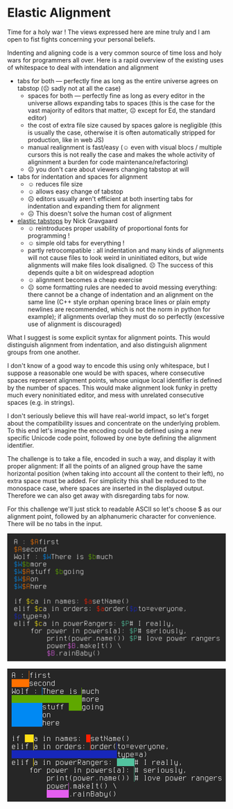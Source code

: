 Elastic Alignment
=================

Time for a holy war ! The views expressed here are mine truly
and I am open to fist fights concerning your personal beliefs.

Indenting and aligning code is a very common source of time loss
and holy wars for programmers all over.
Here is a rapid overview of the existing uses of whitespace
to deal with intendation and alignment

* tabs for both — perfectly fine as long as the entire universe
  agrees on tabstop (☹ sadly not at all the case)
  * spaces for both — perfectly fine as long as every editor in the universe
    allows expanding tabs to spaces
    (this is the case for the vast majority of editors that matter,
    ☹ except for Ed, the standard editor)
  * the cost of extra file size caused by spaces galore is negligible
    (this is usually the case, otherwise it is often automatically stripped
    for production, like in web JS)
  * manual realignment is fast/easy (☺ even with visual blocs /
    multiple cursors this is not really the case
    and makes the whole activity of aligninment
    a burden for code maintenance/refactoring)
  * ☹ you don't care about viewers changing tabstop at will
* tabs for indentation and spaces for alignment
  * ☺ reduces file size
  * ☺ allows easy change of tabstop
  * ☹ editors usually aren't efficient at both inserting tabs
    for indentation and expanding them for alignment
  * ☹ This doesn't solve the human cost of alignment
* [elastic tabstops][elastictabstops] by Nick Gravgaard
  * ☺ reintroduces proper usability of proportional fonts for programming !
  * ☺ simple old tabs for everything !
  * partly retrocompatible : all indentation and many kinds of alignments
    will not cause files to look weird in uninitiated editors,
    but wide alignments will make files look disaligned.
    ☹ The success of this depends quite a bit on widespread adoption
  * ☺ alignment becomes a cheap exercise
  * ☹ some formatting rules are needed to avoid messing everything:
    there cannot be a change of indentation and an alignment on the same line
    (C++ style orphan opening brace lines
    or plain empty newlines are recommended,
    which is not the norm in python for example);
    if alignments overlap they must do so perfectly
    (excessive use of alignment is discouraged)

[elastictabstops]: https://www.nickgravgaard.com/elastic-tabstops

What I suggest is some explicit syntax for alignment points.
This would distinguish alignment from indentation,
and also distinguish alignment groups from one another.

I don't know of a good way to encode this using only whitespace,
but I suppose a reasonable one would be with spaces,
where consecutive spaces represent alignment points,
whose unique local identifier is defined by the number of spaces.
This would make alignment look funky in pretty much every noninitiated editor,
and mess with unrelated consecutive spaces (e.g. in strings).

I don't seriously believe this will have real-world impact,
so let's forget about the compatibility issues
and concentrate on the underlying problem.
To this end let's imagine the encoding could be defined
using a new specific Unicode code point,
followed by one byte defining the alignment identifier.

The challenge is to take a file, encoded in such a way,
and display it with proper alignment:
If all the points of an aligned group have the same horizontal position
(when taking into account all the content to their left),
no extra space must be added.
For simplicity this shall be reduced to the monospace case,
where spaces are inserted in the displayed output.
Therefore we can also get away with disregarding tabs for now.

For this challenge we'll just stick to readable ASCII
so let's choose $ as our alignment point,
followed by an alphanumeric character for convenience.
There will be no tabs in the input.

![input](input.png)

![output](output.png)
